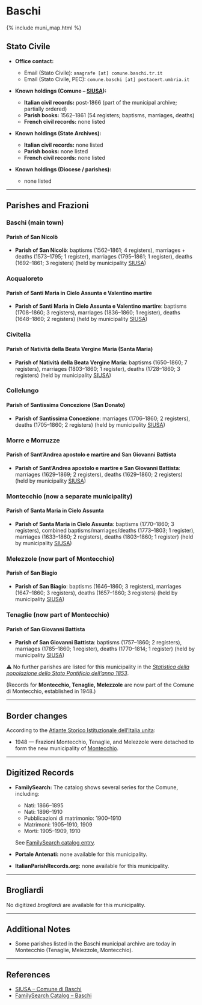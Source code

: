 # Baschi

{% include muni_map.html %}

## Stato Civile

* **Office contact:**

  * Email (Stato Civile): `anagrafe [at] comune.baschi.tr.it`
  * Email (Stato Civile, PEC): `comune.baschi [at] postacert.umbria.it`

* **Known holdings (Comune – [SIUSA](https://siusa-archivi.cultura.gov.it/cgi-bin/siusa/pagina.pl?TipoPag=comparc&Chiave=303041)):**

  * **Italian civil records:** post-1866 (part of the municipal archive; partially ordered)
  * **Parish books:** 1562–1861 (54 registers; baptisms, marriages, deaths)
  * **French civil records:** none listed

* **Known holdings (State Archives):**

  * **Italian civil records:** none listed
  * **Parish books:** none listed
  * **French civil records:** none listed

* **Known holdings (Diocese / parishes):**

  * none listed

---

## Parishes and Frazioni

### Baschi (main town)

#### Parish of San Nicolò

* **Parish of San Nicolò**: baptisms (1562–1861; 4 registers), marriages + deaths (1573–1795; 1 register), marriages (1795–1861; 1 register), deaths (1692–1861; 3 registers) (held by municipality [SIUSA](https://siusa-archivi.cultura.gov.it/cgi-bin/siusa/pagina.pl?TipoPag=comparc&Chiave=303041))

### Acqualoreto

#### Parish of Santi Maria in Cielo Assunta e Valentino martire

* **Parish of Santi Maria in Cielo Assunta e Valentino martire**: baptisms (1708–1860; 3 registers), marriages (1836–1860; 1 register), deaths (1648–1860; 2 registers) (held by municipality [SIUSA](https://siusa-archivi.cultura.gov.it/cgi-bin/siusa/pagina.pl?TipoPag=comparc&Chiave=303041))

### Civitella

#### Parish of Natività della Beata Vergine Maria (Santa Maria)

* **Parish of Natività della Beata Vergine Maria**: baptisms (1650–1860; 7 registers), marriages (1803–1860; 1 register), deaths (1728–1860; 3 registers) (held by municipality [SIUSA](https://siusa-archivi.cultura.gov.it/cgi-bin/siusa/pagina.pl?TipoPag=comparc&Chiave=303041))

### Collelungo

#### Parish of Santissima Concezione (San Donato)

* **Parish of Santissima Concezione**: marriages (1706–1860; 2 registers), deaths (1705–1860; 2 registers) (held by municipality [SIUSA](https://siusa-archivi.cultura.gov.it/cgi-bin/siusa/pagina.pl?TipoPag=comparc&Chiave=303041))

### Morre e Morruzze

#### Parish of Sant’Andrea apostolo e martire and San Giovanni Battista

* **Parish of Sant’Andrea apostolo e martire e San Giovanni Battista**: marriages (1629–1869; 2 registers), deaths (1629–1860; 2 registers) (held by municipality [SIUSA](https://siusa-archivi.cultura.gov.it/cgi-bin/siusa/pagina.pl?TipoPag=comparc&Chiave=303041))

### Montecchio (now a separate municipality)

#### Parish of Santa Maria in Cielo Assunta

* **Parish of Santa Maria in Cielo Assunta**: baptisms (1770–1860; 3 registers), combined baptisms/marriages/deaths (1773–1803; 1 register), marriages (1633–1860; 2 registers), deaths (1803–1860; 1 register) (held by municipality [SIUSA](https://siusa-archivi.cultura.gov.it/cgi-bin/siusa/pagina.pl?TipoPag=comparc&Chiave=303041))

### Melezzole (now part of Montecchio)

#### Parish of San Biagio

* **Parish of San Biagio**: baptisms (1646–1860; 3 registers), marriages (1647–1860; 3 registers), deaths (1657–1860; 3 registers) (held by municipality [SIUSA](https://siusa-archivi.cultura.gov.it/cgi-bin/siusa/pagina.pl?TipoPag=comparc&Chiave=303041))

### Tenaglie (now part of Montecchio)

#### Parish of San Giovanni Battista

* **Parish of San Giovanni Battista**: baptisms (1757–1860; 2 registers), marriages (1785–1860; 1 register), deaths (1770–1814; 1 register) (held by municipality [SIUSA](https://siusa-archivi.cultura.gov.it/cgi-bin/siusa/pagina.pl?TipoPag=comparc&Chiave=303041))

⚠️ No further parishes are listed for this municipality in the *[Statistica della popolazione dello Stato Pontificio dell’anno 1853](https://www.google.it/books/edition/Statistics_della_popolazione_dello_Stato/v6dCAQAAMAAJ)*.

(Records for **Montecchio, Tenaglie, Melezzole** are now part of the Comune di Montecchio, established in 1948.)

---

## Border changes

According to the [Atlante Storico Istituzionale dell’Italia unita](http://dati.san.beniculturali.it/asi/local/detail.html?UA05136):

* 1948 — Frazioni Montecchio, Tenaglie, and Melezzole were detached to form the new municipality of [Montecchio](montecchio.md).

---

## Digitized Records

* **FamilySearch:** The catalog shows several series for the Comune, including:

  * Nati: 1866–1895
  * Nati: 1896–1910
  * Pubblicazioni di matrimonio: 1900–1910
  * Matrimoni: 1905–1910, 1909
  * Morti: 1905–1909, 1910

  See [FamilySearch catalog entry](https://www.familysearch.org/en/search/catalog/652177).

* **Portale Antenati:** none available for this municipality.

* **ItalianParishRecords.org:** none available for this municipality.

---

## Brogliardi

No digitized *brogliardi* are available for this municipality.

---

## Additional Notes

* Some parishes listed in the Baschi municipal archive are today in Montecchio (Tenaglie, Melezzole, Montecchio).

---

## References

* [SIUSA – Comune di Baschi](https://siusa-archivi.cultura.gov.it/cgi-bin/siusa/pagina.pl?TipoPag=comparc&Chiave=303041)
* [FamilySearch Catalog – Baschi](https://www.familysearch.org/en/search/catalog/652177)
